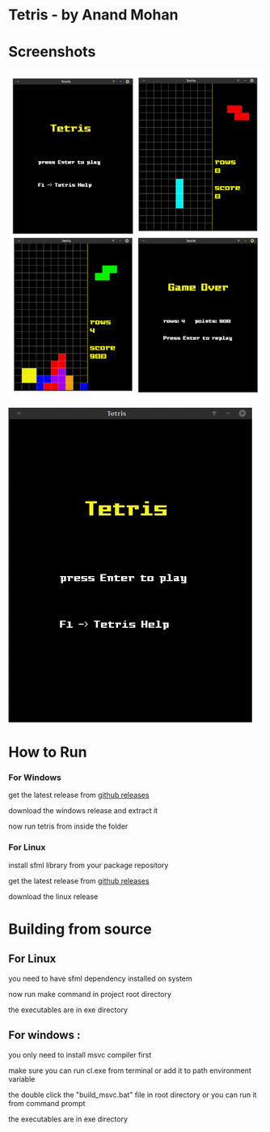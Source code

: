 # Tetris - by Anand Mohan

# Screenshots

![game screens](screenshots/tetris_collage.png)

![game play](screenshots/gameplay.gif)

# How to Run
### For Windows
get the latest release from [github releases](https://github.com/andmhn/tetris/releases)

download the windows release and extract it

now run tetris from inside the folder

### For Linux
install sfml library from your package repository

get the latest release from [github releases](https://github.com/andmhn/tetris/releases) 

download the linux release


# Building from source

## For Linux 

you need to have sfml dependency installed on system

now run make command in project root directory

the executables are in exe directory

## For windows :

you only need to install msvc compiler first

make sure you can run cl.exe from terminal or add it to path environment variable

the double click the "build_msvc.bat" file in root directory or you can run it from command prompt

the executables are in exe directory
